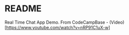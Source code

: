 # README

Real Time Chat App Demo. 
From CodeCampBase - (Video) [https://www.youtube.com/watch?v=nRP91C1uX-w]
